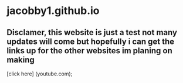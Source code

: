 # jacobby1.github.io
## Disclamer, this website is just a test not many updates will come but hopefully i can get the links up for the other websites im planing on making
[click here] (youtube.com);
